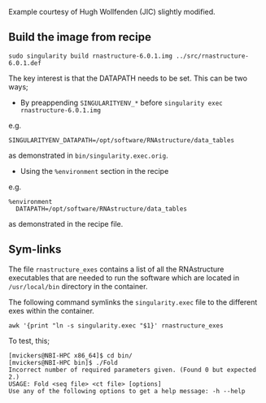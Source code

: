 Example courtesy of Hugh Wollfenden (JIC) slightly modified.

## Build the image from recipe

```
sudo singularity build rnastructure-6.0.1.img ../src/rnastructure-6.0.1.def
```

The key interest is that the DATAPATH needs to be set. This can be two ways;

* By preappending `SINGULARITYENV_*` before `singularity exec rnastructure-6.0.1.img`

e.g. 

`SINGULARITYENV_DATAPATH=/opt/software/RNAstructure/data_tables`

as demonstrated in `bin/singularity.exec.orig`.

* Using the `%environment` section in the recipe

e.g.

```
%environment
  DATAPATH=/opt/software/RNAstructure/data_tables
```

as demonstrated in the recipe file.

## Sym-links

The file `rnastructure_exes` contains a list of all the RNAstructure
executables that are needed to run the software which are located in
`/usr/local/bin` directory in the container. 

The following command symlinks the `singularity.exec` file to the 
different exes within the container.

```
awk '{print "ln -s singularity.exec "$1}' rnastructure_exes
```

To test, this;

```
[mvickers@NBI-HPC x86_64]$ cd bin/
[mvickers@NBI-HPC bin]$ ./Fold
Incorrect number of required parameters given. (Found 0 but expected 2.)
USAGE: Fold <seq file> <ct file> [options]
Use any of the following options to get a help message: -h --help
```
